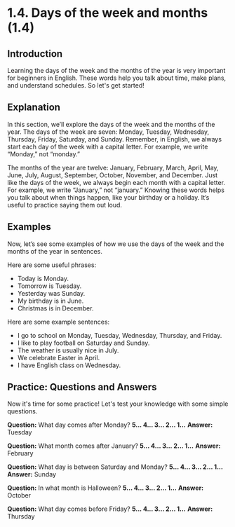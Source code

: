 # 1.4. Days of the week and months (1.4)

## Introduction

Learning the days of the week and the months of the year is very important for beginners in English. These words help you talk about time, make plans, and understand schedules. So let's get started!

## Explanation

In this section, we’ll explore the days of the week and the months of the year. The days of the week are seven: Monday, Tuesday, Wednesday, Thursday, Friday, Saturday, and Sunday. Remember, in English, we always start each day of the week with a capital letter. For example, we write “Monday,” not “monday.”

The months of the year are twelve: January, February, March, April, May, June, July, August, September, October, November, and December. Just like the days of the week, we always begin each month with a capital letter. For example, we write “January,” not “january.” Knowing these words helps you talk about when things happen, like your birthday or a holiday. It’s useful to practice saying them out loud.

## Examples

Now, let’s see some examples of how we use the days of the week and the months of the year in sentences.

Here are some useful phrases:

- Today is Monday.
- Tomorrow is Tuesday.
- Yesterday was Sunday.
- My birthday is in June.
- Christmas is in December.

Here are some example sentences:

- I go to school on Monday, Tuesday, Wednesday, Thursday, and Friday.
- I like to play football on Saturday and Sunday.
- The weather is usually nice in July.
- We celebrate Easter in April.
- I have English class on Wednesday.

## Practice: Questions and Answers

Now it's time for some practice! Let's test your knowledge with some simple questions.

**Question:** What day comes after Monday?
**5... 4... 3... 2... 1...**
**Answer:** Tuesday

**Question:** What month comes after January?
**5... 4... 3... 2... 1...**
**Answer:** February

**Question:** What day is between Saturday and Monday?
**5... 4... 3... 2... 1...**
**Answer:** Sunday

**Question:** In what month is Halloween?
**5... 4... 3... 2... 1...**
**Answer:** October

**Question:** What day comes before Friday?
**5... 4... 3... 2... 1...**
**Answer:** Thursday
